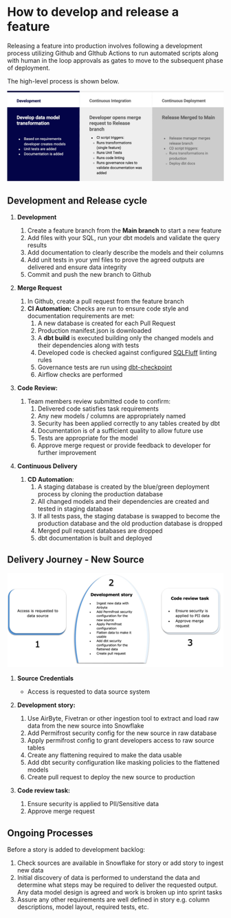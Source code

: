 # How to develop and release a feature

Releasing a feature into production involves following a development process utilizing Github and GIthub Actions to run automated scripts along with human in the loop approvals as gates to move to the subsequent phase of deployment.

The high-level process is shown below.

![db-auth-std-e1](./assets/feature-development.png)

## Development and Release cycle

1. **Development**
   1. Create a feature branch from the **Main branch** to start a new feature
   2. Add files with your SQL, run your dbt models and validate the query results
   3. Add documentation to clearly describe the models and their columns
   4. Add unit tests in your yml files to prove the agreed outputs are delivered and ensure data integrity
   5. Commit and push the new branch to Github

2. **Merge Request**
   1. In Github, create a pull request from the feature branch
   2. **CI Automation:** Checks are run to ensure code style and documentation requirements are met:
      1. A new database is created for each Pull Request
      2. Production manifest.json is downloaded
      3. A **dbt build** is executed building only the changed models and their dependencies along with tests
      4. Developed code is checked against configured [SQLFluff](https://docs.sqlfluff.com/en/stable/rules.html#rule-index) linting rules
      5. Governance tests are run using [dbt-checkpoint](https://github.com/dbt-checkpoint/dbt-checkpoint)
      6. Airflow checks are performed

3. **Code Review:**
   1. Team members review submitted code to confirm:
      1. Delivered code satisfies task requirements
      2. Any new models / columns are appropriately named
      3. Security has been applied correctly to any tables created by dbt
      4. Documentation is of a sufficient quality to allow future use
      5. Tests are appropriate for the model
      6. Approve merge request or provide feedback to developer for further improvement

4. **Continuous Delivery**
   1. **CD Automation**:
      1. A staging database is created by the blue/green deployment process by cloning the production database
      2. All changed models and their dependencies are created and tested in staging database
      3. If all tests pass, the staging database is swapped to become the production database and the old production database is dropped
      4. Merged pull request databases are dropped
      5. dbt documentation is built and deployed

## Delivery Journey - New Source

![db-auth-std-e1](./assets/source-development.png)

1. **Source Credentials**

   - Access is requested to data source system

2. **Development story:**

   1. Use AirByte, Fivetran or other ingestion tool to extract and load raw data from the new source into Snowflake
   2. Add Permifrost security config for the new source in raw database
   3. Apply permifrost config to grant developers access to raw source tables
   4. Create any flattening required to make the data usable
   5. Add dbt security configuration like masking policies to the flattened models
   6. Create pull request to deploy the new source to production

3. **Code review task:**
   1. Ensure security is applied to PII/Sensitive data
   2. Approve merge request

## Ongoing Processes

Before a story is added to development backlog:
   1. Check sources are available in Snowflake for story or add story to ingest new data
   2. Initial discovery of data is performed to understand the data and determine what steps may be required to deliver the requested output. Any data model design is agreed and work is broken up into sprint tasks
   3. Assure any other requirements are well defined in story e.g. column descriptions, model layout, required tests, etc.
